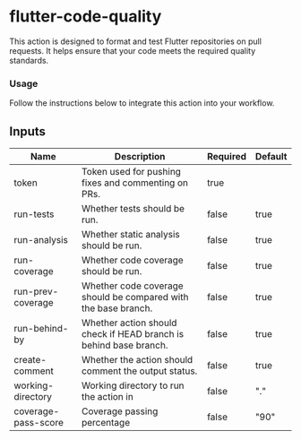 # flutter-code-quality

This action is designed to format and test Flutter repositories on pull requests. It helps ensure that your code meets the required quality standards.

### Usage

Follow the instructions below to integrate this action into your workflow.

## Inputs

| Name                | Description                                                       | Required | Default |
| ------------------- | ----------------------------------------------------------------- | -------- | ------- |
| token               | Token used for pushing fixes and commenting on PRs.               | true     |         |
| run-tests           | Whether tests should be run.                                      | false    | true    |
| run-analysis        | Whether static analysis should be run.                            | false    | true    |
| run-coverage        | Whether code coverage should be run.                              | false    | true    |
| run-prev-coverage   | Whether code coverage should be compared with the base branch.    | false    | true    |
| run-behind-by       | Whether action should check if HEAD branch is behind base branch. | false    | true    |
| create-comment      | Whether the action should comment the output status.              | false    | true    |
| working-directory   | Working directory to run the action in                            | false    | "."     |
| coverage-pass-score | Coverage passing percentage                                       | false    | "90"    |
